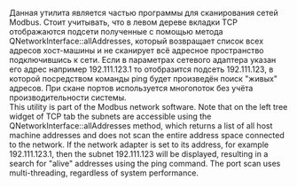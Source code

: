 Данная утилита является частью программы для сканирования сетей Modbus. Стоит учитывать, что в левом дереве вкладки TCP отображаются подсети полученные с помощью метода QNetworkInterface::allAddresses, который возвращает список всех адресов хост-машины и не сканирует всё адресное пространство подключившись к сети. Если в параметрах сетевого адаптера указан его адрес например 192.111.123.1 то отобразится подсеть 192.111.123, в которой посредством команды ping будет произведён поиск "живых" адресов. При скане портов используется многопоток без учёта производительности системы.  
This utility is part of the Modbus network software. Note that on the left tree widget of TCP tab the subnets are accessible using the QNetworkInterface::allAddresses method, which returns a list of all host machine addresses and does not scan the entire address space connected to the network. If the network adapter is set to its address, for example 192.111.123.1, then the subnet 192.111.123 will be displayed, resulting in a search for "alive" addresses using the ping command. The port scan uses multi-threading, regardless of system performance.
